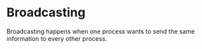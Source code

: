 # Broadcasting

Broadcasting happens when one process wants to send the same information to every other process.